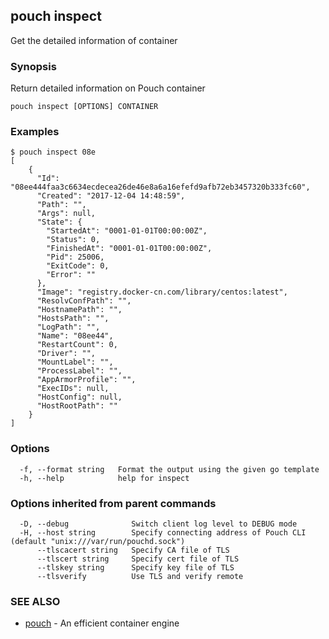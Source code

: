 ## pouch inspect

Get the detailed information of container

### Synopsis

Return detailed information on Pouch container

```
pouch inspect [OPTIONS] CONTAINER
```

### Examples

```
$ pouch inspect 08e
[
	{
	  "Id": "08ee444faa3c6634ecdecea26de46e8a6a16efefd9afb72eb3457320b333fc60",
	  "Created": "2017-12-04 14:48:59",
	  "Path": "",
	  "Args": null,
	  "State": {
		"StartedAt": "0001-01-01T00:00:00Z",
		"Status": 0,
		"FinishedAt": "0001-01-01T00:00:00Z",
		"Pid": 25006,
		"ExitCode": 0,
		"Error": ""
	  },
	  "Image": "registry.docker-cn.com/library/centos:latest",
	  "ResolvConfPath": "",
	  "HostnamePath": "",
	  "HostsPath": "",
	  "LogPath": "",
	  "Name": "08ee44",
	  "RestartCount": 0,
	  "Driver": "",
	  "MountLabel": "",
	  "ProcessLabel": "",
	  "AppArmorProfile": "",
	  "ExecIDs": null,
	  "HostConfig": null,
	  "HostRootPath": ""
	}
]
```

### Options

```
  -f, --format string   Format the output using the given go template
  -h, --help            help for inspect
```

### Options inherited from parent commands

```
  -D, --debug              Switch client log level to DEBUG mode
  -H, --host string        Specify connecting address of Pouch CLI (default "unix:///var/run/pouchd.sock")
      --tlscacert string   Specify CA file of TLS
      --tlscert string     Specify cert file of TLS
      --tlskey string      Specify key file of TLS
      --tlsverify          Use TLS and verify remote
```

### SEE ALSO

* [pouch](pouch.md)	 - An efficient container engine

